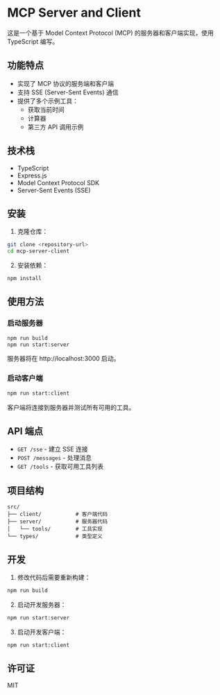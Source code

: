 # MCP Server and Client

这是一个基于 Model Context Protocol (MCP) 的服务器和客户端实现，使用 TypeScript 编写。

## 功能特点

- 实现了 MCP 协议的服务端和客户端
- 支持 SSE (Server-Sent Events) 通信
- 提供了多个示例工具：
  - 获取当前时间
  - 计算器
  - 第三方 API 调用示例

## 技术栈

- TypeScript
- Express.js
- Model Context Protocol SDK
- Server-Sent Events (SSE)

## 安装

1. 克隆仓库：
```bash
git clone <repository-url>
cd mcp-server-client
```

2. 安装依赖：
```bash
npm install
```

## 使用方法

### 启动服务器

```bash
npm run build
npm run start:server
```

服务器将在 http://localhost:3000 启动。

### 启动客户端

```bash
npm run start:client
```

客户端将连接到服务器并测试所有可用的工具。

## API 端点

- `GET /sse` - 建立 SSE 连接
- `POST /messages` - 处理消息
- `GET /tools` - 获取可用工具列表

## 项目结构

```
src/
├── client/           # 客户端代码
├── server/           # 服务器代码
│   └── tools/        # 工具实现
└── types/            # 类型定义
```

## 开发

1. 修改代码后需要重新构建：
```bash
npm run build
```

2. 启动开发服务器：
```bash
npm run start:server
```

3. 启动开发客户端：
```bash
npm run start:client
```

## 许可证

MIT 